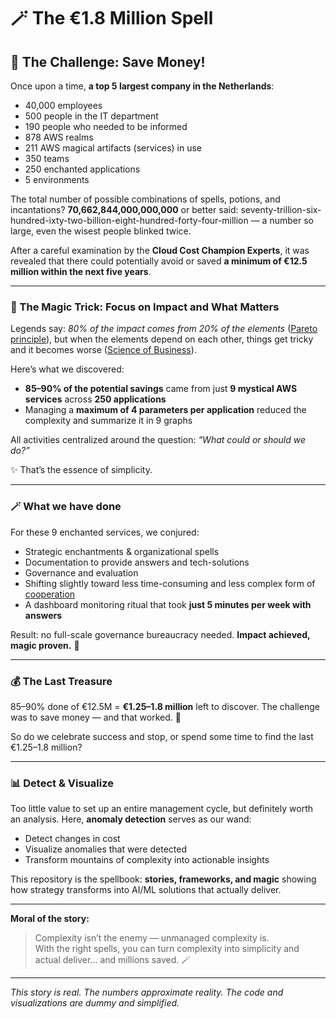 # 🪄 The €1.8 Million Spell

## 🎯 The Challenge: Save Money!

Once upon a time, **a top 5 largest company in the Netherlands**:
- 40,000 employees  
- 500 people in the IT department  
- 190 people who needed to be informed  
- 878 AWS realms  
- 211 AWS magical artifacts (services) in use  
- 350 teams
- 250 enchanted applications  
- 5 environments

The total number of possible combinations of spells, potions, and incantations?
**70,662,844,000,000,000** or better said: seventy-trillion-six-hundred-ixty-two-billion-eight-hundred-forty-four-million
— a number so large, even the wisest people blinked twice.

After a careful examination by the **Cloud Cost Champion Experts**, it was revealed that there could potentially avoid or saved **a minimum of €12.5 million within the next five years**.

---

### 🔮 The Magic Trick: Focus on Impact and What Matters

Legends say: *80% of the impact comes from 20% of the elements* ([Pareto principle](https://www.scribd.com/doc/48948466/Elyahu-Goldratt-Theory-of-Constraints?utm_source=chatgpt.com#content=query:pareto,pageNum=122,indexOnPage:0,bestMatch:false)), but when the elements depend on each other, things get tricky and it becomes worse ([Science of Business](https://www.scienceofbusiness.com/991-rule-vs-8020-rule/?utm_source=chatgpt.com)).

Here’s what we discovered:
- **85–90% of the potential savings** came from just **9 mystical AWS services** across **250 applications**
- Managing a **maximum of 4 parameters per application** reduced the complexity and summarize it in 9 graphs

All activities centralized around the question: _“What could or should we do?”_

✨ That’s the essence of simplicity.

---

### 🪄 What we have done

For these 9 enchanted services, we conjured:
- Strategic enchantments & organizational spells
- Documentation to provide answers and tech-solutions
- Governance and evaluation
- Shifting slightly toward less time-consuming and less complex form of [cooperation](https://now-to-new.com/tell-sell-test-consult-co-create-model/)
- A dashboard monitoring ritual that took **just 5 minutes per week with answers**

Result: no full-scale governance bureaucracy needed. **Impact achieved, magic proven.** 👏

---

### 💰 The Last Treasure

85–90% done of €12.5M = **€1.25–1.8 million** left to discover.
The challenge was to save money — and that worked. 💫

So do we celebrate success and stop, or spend some time to find the last €1.25–1.8 million?

---

### 📊 Detect & Visualize

Too little value to set up an entire management cycle, but definitely worth an analysis. Here, **anomaly detection** serves as our wand:
- Detect changes in cost
- Visualize anomalies that were detected
- Transform mountains of complexity into actionable insights

This repository is the spellbook: **stories, frameworks, and magic** showing how strategy transforms into AI/ML solutions that actually deliver.  

---

**Moral of the story:**  
> Complexity isn’t the enemy — unmanaged complexity is.  
> With the right spells, you can turn complexity into simplicity and actual deliver… and millions saved. 🪄  

---

*This story is real. The numbers approximate reality. The code and visualizations are dummy and simplified.*
